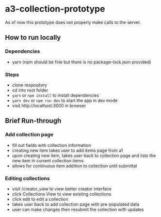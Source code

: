 # a3-collection-prototype

As of now this prototype does not properly make calls to the server.



## How to run locally

### Dependencies

* yarn (npm should be fine but there is no package-lock.json provided)

### Steps

* clone respository
* cd into root folder
* `yarn` or `npm install` to install dependencies
* `yarn dev` or `npm run dev` to start the app in dev mode
* visit http://localhost:3000 in browser



## Brief Run-through

### Add collection page

* fill out fields with collection information
* creating new item takes user to add items page from a1
* upon creating new item, takes user back to collection page and lists the new item in current collection items
* allows for continuous item addition to collection until submittal

### Editing collections

* visit /creator_view to view better creator interface
* click Collections View to view existing collections
* click edit to edit a collection
* takes user back to add collection page with pre-populated data
* user can make changes then resubmit the collection with updates

